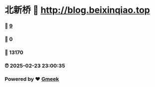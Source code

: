 # 北新桥 :link: http://blog.beixinqiao.top 
### :page_facing_up: [9](http://blog.beixinqiao.top/tag.html) 
### :speech_balloon: 0 
### :hibiscus: 13170 
### :alarm_clock: 2025-02-23 23:00:35 
### Powered by :heart: [Gmeek](https://github.com/Meekdai/Gmeek)
